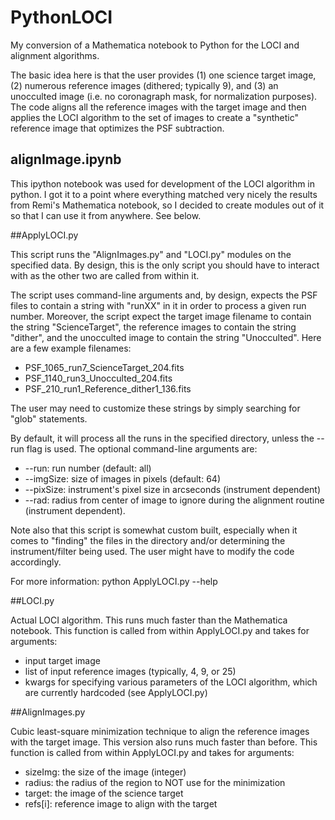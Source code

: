 # PythonLOCI

My conversion of a Mathematica notebook to Python for the LOCI and alignment
algorithms.

The basic idea here is that the user provides (1) one science target image, (2)
numerous reference images (dithered; typically 9), and (3) an unocculted image
(i.e. no coronagraph mask, for normalization purposes).  The code aligns all the
reference images with the target image and then applies the LOCI algorithm to
the set of images to create a "synthetic" reference image that optimizes the PSF
subtraction.	  


## alignImage.ipynb 

This ipython notebook was used for development of the LOCI algorithm in
python. I got it to a point where everything matched very nicely the results
from Remi's Mathematica notebook, so I decided to create modules out of it so
that I can use it from anywhere. See below.



##ApplyLOCI.py

This script runs the "AlignImages.py" and "LOCI.py" modules on the specified
data. By design, this is the only script you should have to interact with as the
other two are called from within it.

The script uses command-line arguments and, by design, expects the PSF
files to contain a string with "runXX" in it in order to process a given run
number. Moreover, the script expect the target image filename to contain the
string "ScienceTarget", the reference images to contain the string "dither", and
the unocculted image to contain the string "Unocculted". Here are a few example
filenames:
* PSF_1065_run7_ScienceTarget_204.fits 
* PSF_1140_run3_Unocculted_204.fits
* PSF_210_run1_Reference_dither1_136.fits

The user may need to customize these strings by simply searching for "glob"
statements.

By default, it will process all the runs in the specified directory,
unless the --run flag is used. The optional command-line arguments are:

* --run: run number (default: all)
* --imgSize: size of images in pixels (default: 64) 
* --pixSize: instrument's pixel size in arcseconds (instrument dependent)
* --rad: radius from center of image to ignore during the alignment routine (instrument dependent).

Note also that this script is somewhat custom built, especially when it comes to
"finding" the files in the directory and/or determining the instrument/filter
being used. The user might have to modify the code accordingly. 

For more information: python ApplyLOCI.py --help



##LOCI.py

Actual LOCI algorithm. This runs much faster than the Mathematica notebook.
This function is called from within ApplyLOCI.py and takes for arguments:
 * input target image
 * list of input reference images (typically, 4, 9, or 25)
 * kwargs for specifying various parameters of the LOCI algorithm, which are 
   currently hardcoded (see ApplyLOCI.py)



##AlignImages.py

Cubic least-square minimization technique to align the reference images with the
target image. This version also runs much faster than before.
This function is called from within ApplyLOCI.py and takes for arguments:
 * sizeImg: the size of the image (integer)
 * radius: the radius of the region to NOT use for the minimization
 * target: the image of the science target
 * refs[i]: reference image to align with the target
